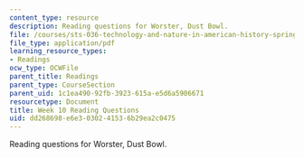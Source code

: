 ```yaml
---
content_type: resource
description: Reading questions for Worster, Dust Bowl.
file: /courses/sts-036-technology-and-nature-in-american-history-spring-2008/dd268698e6e3030241536b29ea2c0475_quest10.pdf
file_type: application/pdf
learning_resource_types:
- Readings
ocw_type: OCWFile
parent_title: Readings
parent_type: CourseSection
parent_uid: 1c1ea490-92fb-3923-615a-e5d6a5906671
resourcetype: Document
title: Week 10 Reading Questions
uid: dd268698-e6e3-0302-4153-6b29ea2c0475
---
```

Reading questions for Worster, Dust Bowl.

